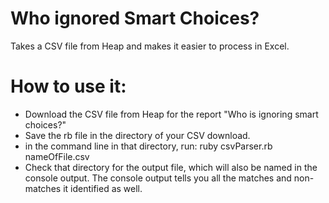 # Who ignored Smart Choices?
Takes a CSV file from Heap and makes it easier to process in Excel.

# How to use it:
- Download the CSV file from Heap for the report "Who is ignoring smart choices?"
- Save the rb file in the directory of your CSV download.
- in the command line in that directory, run:
    ruby csvParser.rb nameOfFile.csv
- Check that directory for the output file, which will also be named in the console output. The console output tells you all the matches and non-matches it identified as well.
